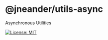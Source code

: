 # @jneander/utils-async

Asynchronous Utilities

[![License: MIT][license-badge]][license-url]

[license-badge]: https://img.shields.io/badge/License-MIT-yellow.svg?style=flat-square
[license-url]: https://github.com/jneander/utils-state/blob/master/LICENSE
